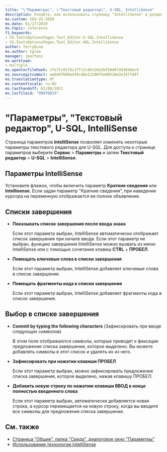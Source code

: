 ```yaml
---
title: "\"Параметры\", \"Текстовый редактор\", U-SQL, IntelliSense"
description: Узнайте, как использовать страницу "IntelliSense" в разделе "U-SQL", чтобы изменить параметры IntelliSense текстового редактора для U-SQL.
ms.custom: SEO-VS-2020
ms.date: 01/17/2019
ms.topic: reference
f1_keywords:
- VS.ToolsOptionsPages.Text_Editor.U-SQL.IntelliSense
- VS.ToolsOptionsPages.Text_Editor.HQL.IntelliSense
author: TerryGLee
ms.author: tglee
manager: jmartens
ms.workload:
- multiple
ms.openlocfilehash: 1fe7fc81fdc27fc2cdb126e2bf50d07dd3048ec9
ms.sourcegitcommit: ae6d47b09a439cd0e13180f5e89510e3e347fd47
ms.translationtype: HT
ms.contentlocale: ru-RU
ms.lasthandoff: 02/08/2021
ms.locfileid: "99970833"
---
```

# <a name="options-text-editor-u-sql-intellisense"></a>"Параметры", "Текстовый редактор", U-SQL, IntelliSense

Страница параметров **IntelliSense** позволяет изменять некоторые параметры текстового редактора для U-SQL. Для доступа к странице параметров выберите **Сервис** > **Параметры** и затем **Текстовый редактор** > **U-SQL** > **IntelliSense**.

## <a name="intellisense-settings"></a>Параметры IntelliSense

Установите флажок, чтобы включить параметр **Краткие сведения** или **Intellisense**. Если задан параметр "Краткие сведения", при наведении курсора на переменную отображается ее полное объявление.

## <a name="completion-lists"></a>Списки завершения

- **Показывать список завершения после ввода знака**

   Если этот параметр выбран, IntelliSense автоматически отображает список завершения при начале ввода. Если этот параметр не выбран, функцию завершения IntelliSense можно вызвать из меню IntelliSense или с помощью сочетания клавиш **CTRL** + **ПРОБЕЛ**.

- **Помещать ключевые слова в списки завершения**

   Если этот параметр выбран, IntelliSense добавляет ключевые слова в список завершения.

- **Помещать фрагменты кода в списки завершения**

   Если этот параметр выбран, IntelliSense добавляет фрагменты кода в список завершения.

## <a name="selection-in-completion-list"></a>Выбор в списке завершения

- **Commit by typing the following characters** (Зафиксировать при вводе следующих символов)

   В этом поле отображаются символы, которые приводят к фиксации предложения списка завершения, которое выделено. Вы можете добавлять символы в этот список и удалять их из него.

- **Зафиксировать при нажатии клавиши ПРОБЕЛ**

   Если этот параметр выбран, можно зафиксировать предложение списка завершения, которое выделено, нажав клавишу ПРОБЕЛ.

- **Добавить новую строку по нажатию клавиши ВВОД в конце полностью введенного слова**

   Если этот параметр выбран, автоматически добавляется новая строка, а курсор перемещается на новую строку, когда вы вводите все символы для предложения списка завершения.

## <a name="see-also"></a>См. также

- [Страница "Общие", папка "Среда", диалоговое окно "Параметры"](../../ide/reference/general-environment-options-dialog-box.md)
- [Использование технологии IntelliSense](../../ide/using-intellisense.md)